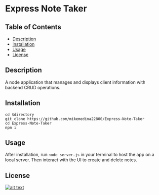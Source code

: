 # Express Note Taker
## Table of Contents
- [Description](#description)
- [Installation](#installation)
- [Usage](#usage)
- [License](#license)
## Description
A node application that manages and displays client information with backend CRUD operations.
## Installation
```
cd $directory
git clone https://github.com/mikemedina22800/Express-Note-Taker
cd Express-Note-Taker
npm i 
```
## Usage
After installation, run `node server.js` in your terminal to host the app on a local server. Then interact with the UI to create and delete notes.

## License
[![alt text](https://img.shields.io/badge/License-ISC-blue.svg)](https://opensource.org/licenses/ISC)
